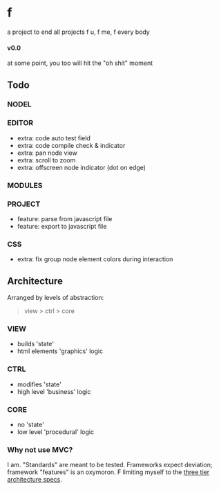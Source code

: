 # f
a project to end all projects
f u, f me, f every body

#### v0.0
at some point, you too will hit the "oh shit" moment

## Todo
### NODEL
### EDITOR
- extra: code auto test field
- extra: code compile check & indicator
- extra: pan node view
- extra: scroll to zoom
- extra: offscreen node indicator (dot on edge)
### MODULES
### PROJECT
- feature: parse from javascript file
- feature: export to javascript file
### CSS
- extra: fix group node element colors during interaction

## Architecture
Arranged by levels of abstraction:
> view > ctrl > core
### VIEW
- builds 'state'
- html elements 'graphics' logic
### CTRL
- modifies 'state'
- high level 'business' logic
### CORE
- no 'state'
- low level 'procedural' logic

### Why not use MVC?
I am. "Standards" are meant to be tested. Frameworks expect deviation; framework "features" is an oxymoron. F limiting myself to the [three tier architecture specs](https://www.ibm.com/cloud/learn/three-tier-architecture).

